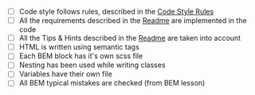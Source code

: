 - [ ] Code style follows rules, described in the [Code Style Rules](https://mate-academy.github.io/layout_task-guideline/html-css-code-style-rules)
- [ ] All the requirements described in the [Readme](readme.md) are implemented in the code
- [ ] All the Tips & Hints described in the [Readme](readme.md) are taken into account
- [ ] HTML is written using semantic tags
- [ ] Each BEM block has it's own scss file
- [ ] Nesting has been used while writing classes
- [ ] Variables have their own file
- [ ] All BEM typical mistakes are checked (from BEM lesson)
